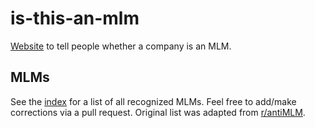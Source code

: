 # is-this-an-mlm

[Website](www.isthisanmlm.com) to tell people whether a company is an MLM.

## MLMs

See the [index](pages/index.vue) for a list of all recognized MLMs. Feel free to add/make corrections via a pull request. Original list was adapted from [r/antiMLM](https://old.reddit.com/r/antiMLM/comments/9aolhe/is_an_mlm_check_here_mega_thread_list/?utm_content=title&utm_medium=hot&utm_source=reddit&utm_name=antiMLM).
